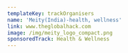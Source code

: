 ```yaml
---
templateKey: trackOrganisers
name: 'Meity(India)-health, wellness'
link: www.theglobalhack.com
image: /img/meity_logo_compact.png
sponsoredTrack: Health & Wellness
---
```

